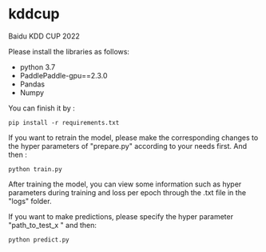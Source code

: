 # kddcup
Baidu KDD CUP 2022


Please install the libraries as follows:
* python 3.7
* PaddlePaddle-gpu==2.3.0
* Pandas
* Numpy

You can finish it by :

```
pip install -r requirements.txt
```
If you want to retrain the model, please make the corresponding
changes to the hyper parameters of "prepare.py" according to your
needs first. And then :

```
python train.py
```
After training the model, you can view some information such
as hyper parameters during training and loss per epoch through
the .txt file in the "logs" folder.

If you want to make predictions, please specify the hyper parameter "path_to_test_x " and then:


```
python predict.py
```
